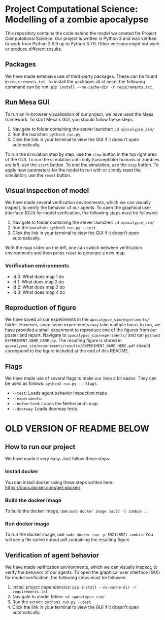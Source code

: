 # Project Computational Science: Modelling of a zombie apocalypse
This repository contains the code behind the model we created for Project Computational Science. Our project is written in Python 3 and was verified to work from Python 3.6.9 up to Python 3.7.6. Other versions might not work or produce different results.

## Packages
We have made extensive use of third-party packages. These can be found in ```requirements.txt```. To install the packages all at once, the following command can be run: ```pip install --no-cache-dir -r requirements.txt```.

## Run Mesa GUI
To run an in-browser visualization of our project, we have used the Mesa framework. To start Mesa's GUI, you should follow these steps:

1. Navigate to folder containing the server launcher: ```cd apocalypse_sim/```
2. Run the launcher: ```python3 run.py```
3. Click the link in your terminal to view the GUI if it doesn't open automatically.

To run the simulation step by step, use the ```step``` button in the top right area of the GUI. To run the simulation until only (susceptible) humans or zombies are left, use the ```start``` button. To end the simulation, use the ```stop``` button. To apply new parameters for the model to run with or simply reset the simulation, use the ```reset``` button.

## Visual inspection of model
We have made several verification environments, which we can visually inspect, to verify the behavior of our agents. To open the graphical user interface (GUI) for model verification, the following steps must be followed:

1. Navigate to folder containing the server launcher: ```cd apocalypse_sim/```
2. Run the launcher: ```python3 run.py --test```
3. Click the link in your terminal to view the GUI if it doesn't open automatically.

With the map slider on the left, one can switch between verification environments and then press ```reset``` to generate a new map.

### Verification environments
- Id 0: What does map 1 do
- Id 1: What does map 2 do
- Id 2: What does map 3 do
- Id 3: What does map 4 do

## Reproduction of figure
We have saved all our experiments in the ```apocalypse_sim/experiments/``` folder. However, since some experiments may take multiple hours to run, we have provided a small experiment to reproduce one of the figures from our poster and report. Navigate to ```apocalypse_sim/experiments/``` and run ```python3 EXPERIMENT_NAME_HERE.py```. The resulting figure is stored in ```apocalypse_sim/experiments/results/EXPERIMENT_NAME_HERE.pdf``` should correspond to the figure included at the end of this README.

## Flags
We have made use of several flags to make our lives a bit easier. They can be used as follows: ```python3 run.py --[flag]```.
- ```--test```: Loads agent behavior inspection maps.
- ```--experiments```: 
- ```--netherland```: Loads the Netherlands map.
- ```--doorway```: Loads doorway tests.

# OLD VERSION OF README BELOW

## How to run our project
We have made it very easy. Just follow these steps:

### Install docker
You can install docker using these steps written here:
https://docs.docker.com/get-docker/

### Build the docker image
To build the docker image, use ```sudo docker image build -t zombie .```.

### Run docker image
To run the docker image, use ```sudo docker run -p 8521:8521 zombie```.
You will see a file called output.pdf containing the resulting figure.

## Verification of agent behavior
We have made verification environments, which we can visually inspect, to verify the behavior of our agents. To open the graphical user interface (GUI) for model verification, the following steps must be followed:
1. Install project dependencies: ```pip install --no-cache-dir -r requirements.txt```
2. Navigate to model folder: ```cd apocalypse_sim/```
3. Run the server: ```python3 run.py --test```
4. Click the link in your terminal to view the GUI if it doesn't open automatically.

